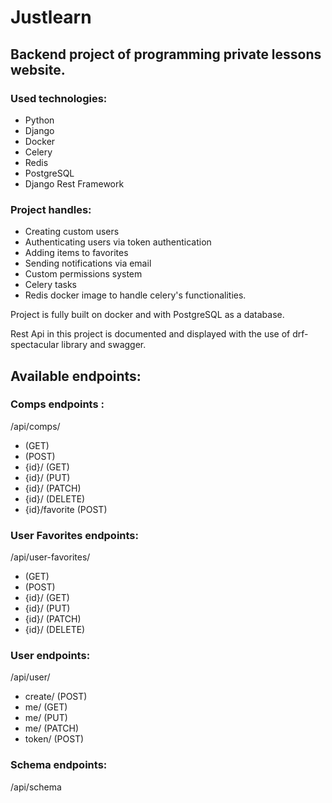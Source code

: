 # Justlearn

## Backend project of programming private lessons website.
### Used technologies:
- Python
- Django
- Docker
- Celery
- Redis
- PostgreSQL
- Django Rest Framework

### Project handles:
- Creating custom users
- Authenticating users via token authentication
- Adding items to favorites
- Sending notifications via email
- Custom permissions system
- Celery tasks 
- Redis docker image to handle celery's functionalities.

Project is fully built on docker and with PostgreSQL as a database. 

Rest Api in this project is documented and  displayed with the use of drf-spectacular library and swagger.
## Available endpoints:
### Comps endpoints :
/api/comps/
- (GET)
- (POST)
- {id}/ (GET)
- {id}/ (PUT)
- {id}/ (PATCH)
- {id}/ (DELETE)
- {id}/favorite (POST)
### User Favorites endpoints:
/api/user-favorites/
- (GET)
- (POST)
- {id}/ (GET)
- {id}/ (PUT)
- {id}/ (PATCH)
- {id}/ (DELETE)
### User endpoints:
/api/user/
- create/ (POST)
- me/ (GET)
- me/ (PUT)
- me/ (PATCH)
- token/ (POST)

### Schema endpoints:
/api/schema

